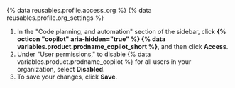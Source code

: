 {% data reusables.profile.access_org %}
{% data reusables.profile.org_settings %}
1. In the "Code planning, and automation" section of the sidebar, click **{% octicon "copilot" aria-hidden="true" %} {% data variables.product.prodname_copilot_short %}**, and then click **Access**.
1. Under "User permissions," to disable {% data variables.product.prodname_copilot %} for all users in your organization, select **Disabled**.
1. To save your changes, click **Save**.
